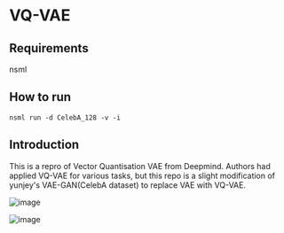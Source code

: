 # VQ-VAE

## Requirements
nsml

## How to run
`nsml run -d CelebA_128 -v -i`

## Introduction

This is a repro of Vector Quantisation VAE from Deepmind. Authors had applied VQ-VAE for various tasks, but this repo is a slight modification of yunjey's VAE-GAN(CelebA dataset) to replace VAE with VQ-VAE.

![image](https://user-images.githubusercontent.com/2463571/32690439-0ec64640-c73a-11e7-9e06-a0a6ea23248d.png)

![image](https://user-images.githubusercontent.com/2463571/32690440-1738bff6-c73a-11e7-92a4-57dd8449e5a5.png)
